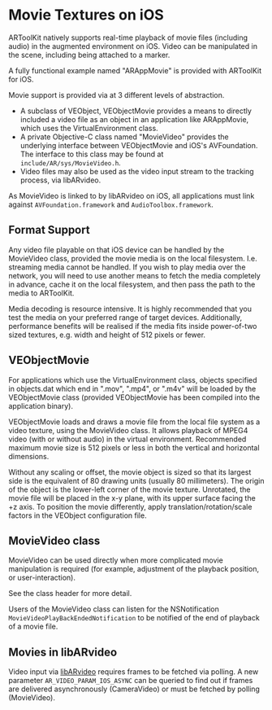 # Movie Textures on iOS
ARToolKit natively supports real-time playback of movie files (including audio) in the augmented environment on iOS. Video can be manipulated in the scene, including being attached to a marker.

A fully functional example named "ARAppMovie" is provided with ARToolKit for iOS.

Movie support is provided via at 3 different levels of abstraction.

-   A subclass of VEObject, VEObjectMovie provides a means to directly included a video file as an object in an application like ARAppMovie, which uses the VirtualEnvironment class.
-   A private Objective-C class named "MovieVideo" provides the underlying interface between VEObjectMovie and iOS's AVFoundation. The interface to this class may be found at `include/AR/sys/MovieVideo.h`.
-   Video files may also be used as the video input stream to the tracking process, via libARvideo.

As MovieVideo is linked to by libARvideo on iOS, all applications must link against `AVFoundation.framework` and `AudioToolbox.framework`.

## Format Support
Any video file playable on that iOS device can be handled by the MovieVideo class, provided the movie media is on the local filesystem. I.e. streaming media cannot be handled. If you wish to play media over the network, you will need to use another means to fetch the media completely in advance, cache it on the local filesystem, and then pass the path to the media to ARToolKit.

Media decoding is resource intensive. It is highly recommended that you test the media on your preferred range of target devices. Additionally, performance benefits will be realised if the media fits inside power-of-two sized textures, e.g. width and height of 512 pixels or fewer.

## VEObjectMovie
For applications which use the VirtualEnvironment class, objects specified in objects.dat which end in ".mov", ".mp4", or ".m4v" will be loaded by the VEObjectMovie class (provided VEObjectMovie has been compiled into the application binary).

VEObjectMovie loads and draws a movie file from the local file system as a video texture, using the MovieVideo class. It allows playback of MPEG4 video (with or without audio) in the virtual environment. Recommended maximum movie size is 512 pixels or less in both the vertical and horizontal dimensions.

Without any scaling or offset, the movie object is sized so that its largest side is the equivalent of 80 drawing units (usually 80 millimeters). The origin of the object is the lower-left corner of the movie texture. Unrotated, the movie file will be placed in the x-y plane, with its upper surface facing the +z axis. To position the movie differently, apply translation/rotation/scale factors in the VEObject configuration file.

## MovieVideo class
MovieVideo can be used directly when more complicated movie manipulation is required (for example, adjustment of the playback position, or user-interaction).

See the class header for more detail.

Users of the MovieVideo class can listen for the NSNotification `MovieVideoPlayBackEndedNotification` to be notified of the end of playback of a movie file.

## Movies in libARvideo
Video input via [libARvideo][config_video_capture] requires frames to be fetched via polling. A new parameter `AR_VIDEO_PARAM_IOS_ASYNC` can be queried to find out if frames are delivered asynchronously (CameraVideo) or must be fetched by polling (MovieVideo).

[config_video_capture]: ../2_Configuration/config_video_capture.md
